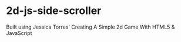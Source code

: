 # 2d-js-side-scroller 
 Built using Jessica Torres' Creating A Simple 2d Game With HTML5 & JavaScript
